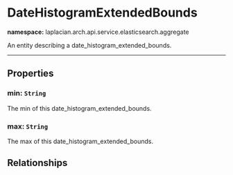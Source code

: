 

# **DateHistogramExtendedBounds**
**namespace:** laplacian.arch.api.service.elasticsearch.aggregate

An entity describing a date_histogram_extended_bounds.



---

## Properties

### min: `String`
The min of this date_histogram_extended_bounds.

### max: `String`
The max of this date_histogram_extended_bounds.

## Relationships
